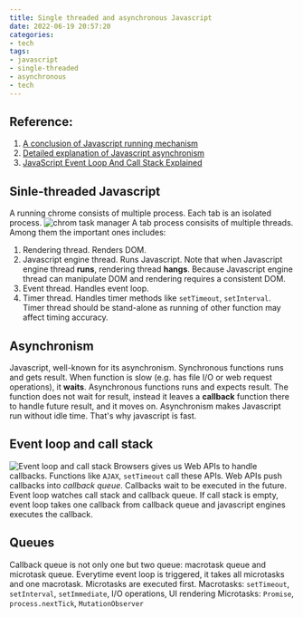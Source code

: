 ```yaml
---
title: Single threaded and asynchronous Javascript
date: 2022-06-19 20:57:20
categories:
- tech
tags:
- javascript
- single-threaded
- asynchronous
- tech
---
```

## Reference: 
1. [A conclusion of Javascript running mechanism](https://juejin.cn/post/6844903553795014663)
2. [Detailed explanation of Javascript asynchronism](https://juejin.cn/post/6844903556084924423)
3. [JavaScript Event Loop And Call Stack Explained](https://felixgerschau.com/javascript-event-loop-call-stack/)

## Sinle-threaded Javascript
A running chrome consists of multiple process. Each tab is an isolated process.
![chrom task manager](/images/chrome_task_manager.png)
A tab process consisits of multiple threads. Among them the important ones includes: 
1. Rendering thread. Renders DOM.
2. Javascript engine thread. Runs Javascript. Note that when Javascript engine thread **runs**, rendering thread **hangs**. Because Javascript engine thread can manipulate DOM and rendering requires a consistent DOM.
3. Event thread. Handles event loop.
4. Timer thread. Handles timer methods like `setTimeout`, `setInterval`. Timer thread should be stand-alone as running of other function may affect timing accuracy.

## Asynchronism
Javascript, well-known for its asynchronism.
Synchronous functions runs and gets result. When function is slow (e.g. has file I/O or web request operations), it **waits**.
Asynchronous functions runs and expects result. The function does not wait for result, instead it leaves a **callback** function there to handle future result, and it moves on.
Asynchronism makes Javascript run without idle time. That's why javascript is fast.

## Event loop and call stack
![Event loop and call stack](/images/js-event-loop-explained.png)
Browsers gives us Web APIs to handle callbacks. Functions like `AJAX`, `setTimeout` call these APIs. 
Web APIs push callbacks into *callback queue*. Callbacks wait to be executed in the future.
Event loop watches call stack and callback queue. If call stack is empty, event loop takes one callback from callback queue and javascript engines executes the callback.

## Queues
Callback queue is not only one but two queue: macrotask queue and microtask queue.
Everytime event loop is triggered, it takes all microtasks and one macrotask. Microtasks are executed first.
Macrotasks: `setTimeout`, `setInterval`, `setImmediate`, I/O operations, UI rendering
Microtasks: `Promise`, `process.nextTick`, `MutationObserver`